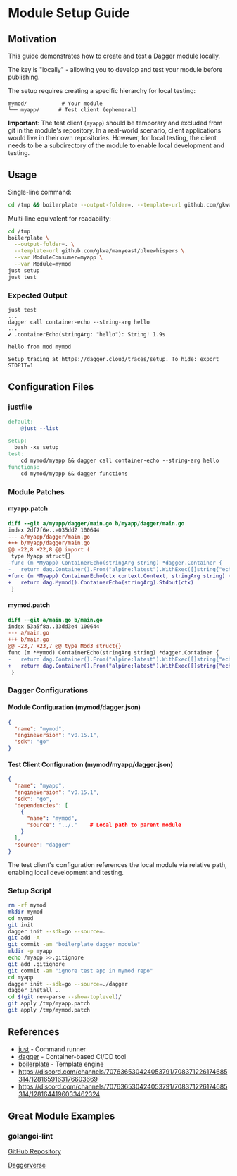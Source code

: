 # Module Setup Guide

## Motivation

This guide demonstrates how to create and test a Dagger module locally.

The key is "locally" - allowing you to develop and test your module before publishing.

The setup requires creating a specific hierarchy for local testing:

```
mymod/           # Your module
└── myapp/      # Test client (ephemeral)
```

**Important**: The test client (`myapp`) should be temporary and excluded from git in the module's repository. In a real-world scenario, client applications would live in their own repositories. However, for local testing, the client needs to be a subdirectory of the module to enable local development and testing.

## Usage

Single-line command:

```bash
cd /tmp && boilerplate --output-folder=. --template-url github.com/gkwa/manyeast/bluewhispers --var ModuleConsumer=myapp --var Module=mymod && just setup test
```

Multi-line equivalent for readability:

```bash
cd /tmp
boilerplate \
  --output-folder=. \
  --template-url github.com/gkwa/manyeast/bluewhispers \
  --var ModuleConsumer=myapp \
  --var Module=mymod
just setup
just test
```

### Expected Output

```
just test
...
dagger call container-echo --string-arg hello
...
✔ .containerEcho(stringArg: "hello"): String! 1.9s

hello from mod mymod

Setup tracing at https://dagger.cloud/traces/setup. To hide: export STOPIT=1
```

## Configuration Files

### justfile

```makefile
default:
    @just --list

setup:
  bash -xe setup
test:
    cd mymod/myapp && dagger call container-echo --string-arg hello
functions:
    cd mymod/myapp && dagger functions
```

### Module Patches

#### myapp.patch

```diff
diff --git a/myapp/dagger/main.go b/myapp/dagger/main.go
index 2df7f6e..e035dd2 100644
--- a/myapp/dagger/main.go
+++ b/myapp/dagger/main.go
@@ -22,8 +22,8 @@ import (
 type Myapp struct{}
-func (m *Myapp) ContainerEcho(stringArg string) *dagger.Container {
-	return dag.Container().From("alpine:latest").WithExec([]string{"echo", stringArg})
+func (m *Myapp) ContainerEcho(ctx context.Context, stringArg string) (string, error) {
+	return dag.Mymod().ContainerEcho(stringArg).Stdout(ctx)
 }
```

#### mymod.patch

```diff
diff --git a/main.go b/main.go
index 53a5f8a..33dd3e4 100644
--- a/main.go
+++ b/main.go
@@ -23,7 +23,7 @@ type Mod3 struct{}
func (m *Mymod) ContainerEcho(stringArg string) *dagger.Container {
-	return dag.Container().From("alpine:latest").WithExec([]string{"echo", stringArg})
+	return dag.Container().From("alpine:latest").WithExec([]string{"echo", stringArg, "from mod mymod"})
 }
```

### Dagger Configurations

#### Module Configuration (mymod/dagger.json)

```json
{
  "name": "mymod",
  "engineVersion": "v0.15.1",
  "sdk": "go"
}
```

#### Test Client Configuration (mymod/myapp/dagger.json)

```json
{
  "name": "myapp",
  "engineVersion": "v0.15.1",
  "sdk": "go",
  "dependencies": [
    {
      "name": "mymod",
      "source": "../."    # Local path to parent module
    }
  ],
  "source": "dagger"
}
```

The test client's configuration references the local module via relative path, enabling local development and testing.

### Setup Script

```bash
rm -rf mymod
mkdir mymod
cd mymod
git init
dagger init --sdk=go --source=.
git add -A
git commit -am "boilerplate dagger module"
mkdir -p myapp
echo /myapp >>.gitignore
git add .gitignore
git commit -am "ignore test app in mymod repo"
cd myapp
dagger init --sdk=go --source=./dagger
dagger install ..
cd $(git rev-parse --show-toplevel)/
git apply /tmp/myapp.patch
git apply /tmp/mymod.patch
```

## References

- [just](https://just.systems) - Command runner
- [dagger](https://docs.dagger.io/api/module-structure) - Container-based CI/CD tool
- [boilerplate](https://github.com/gruntwork-io/boilerplate) - Template engine
- https://discord.com/channels/707636530424053791/708371226174685314/1281659163176603669
- https://discord.com/channels/707636530424053791/708371226174685314/1281644196033462324

## Great Module Examples

### golangci-lint

[GitHub Repository](https://github.com/sagikazarmark/daggerverse/tree/main/golangci-lint#golangci-lint)

[Daggerverse](https://daggerverse.dev/mod/github.com/sagikazarmark/daggerverse/golangci-lint@126b5fbbdad70dbf2a8689600baec2eb78c05ef4)

